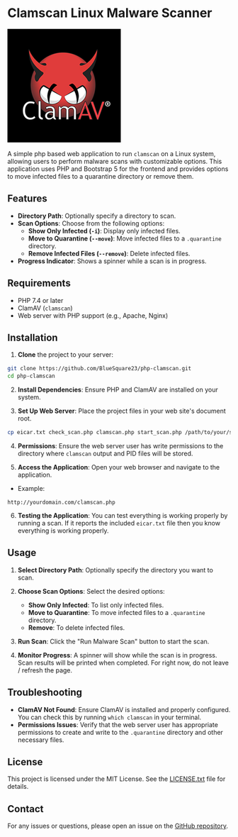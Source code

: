 # Clamscan Linux Malware Scanner

![clamav](clamav.png)

A simple php based web application to run `clamscan` on a Linux system,
allowing users to perform malware scans with customizable options. This
application uses PHP and Bootstrap 5 for the frontend and provides options to
move infected files to a quarantine directory or remove them.

## Features

- **Directory Path**: Optionally specify a directory to scan.
- **Scan Options**: Choose from the following options:
  - **Show Only Infected (`-i`)**: Display only infected files.
  - **Move to Quarantine (`--move`)**: Move infected files to a `.quarantine` directory.
  - **Remove Infected Files (`--remove`)**: Delete infected files.
- **Progress Indicator**: Shows a spinner while a scan is in progress.

## Requirements

- PHP 7.4 or later
- ClamAV (`clamscan`)
- Web server with PHP support (e.g., Apache, Nginx)

## Installation

1. **Clone** the project to your server:
```bash
git clone https://github.com/BlueSquare23/php-clamscan.git
cd php-clamscan
```

2. **Install Dependencies**: Ensure PHP and ClamAV are installed on your system.

3. **Set Up Web Server**: Place the project files in your web site's document root.
```bash
cp eicar.txt check_scan.php clamscan.php start_scan.php /path/to/your/sitefiles/
```

4. **Permissions**: Ensure the web server user has write permissions to the directory where `clamscan` output and PID files will be stored.

5. **Access the Application**: Open your web browser and navigate to the application.
 * Example:
```
http://yourdomain.com/clamscan.php
```

6. **Testing the Application**: You can test everything is working properly by running a scan. If it reports the included `eicar.txt` file then you know everything is working properly.

## Usage

1. **Select Directory Path**: Optionally specify the directory you want to scan.

2. **Choose Scan Options**: Select the desired options:
   - **Show Only Infected**: To list only infected files.
   - **Move to Quarantine**: To move infected files to a `.quarantine` directory.
   - **Remove**: To delete infected files.

3. **Run Scan**: Click the "Run Malware Scan" button to start the scan.

4. **Monitor Progress**: A spinner will show while the scan is in progress. Scan results will be printed when completed. For right now, do not leave / refresh the page.

## Troubleshooting

- **ClamAV Not Found**: Ensure ClamAV is installed and properly configured. You can check this by running `which clamscan` in your terminal.
- **Permissions Issues**: Verify that the web server user has appropriate permissions to create and write to the `.quarantine` directory and other necessary files.

## License

This project is licensed under the MIT License. See the [LICENSE.txt](LICENSE.txt) file for details.

## Contact

For any issues or questions, please open an issue on the [GitHub repository](https://github.com/BlueSquare23/php-clamscan/issues).

